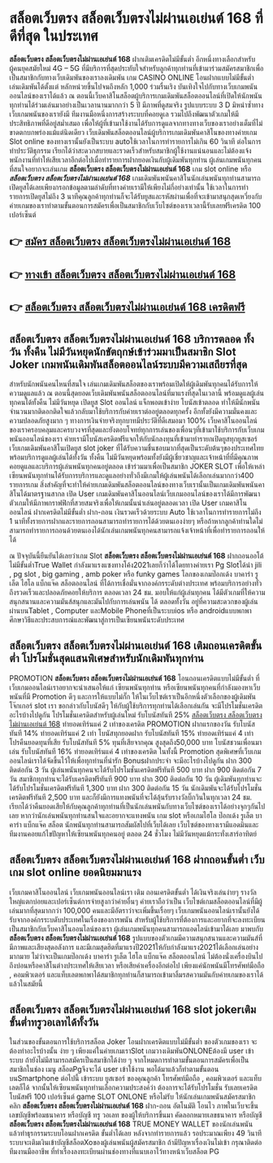 # สล็อตเว็บตรง สล็อตเว็บตรงไม่ผ่านเอเย่นต์ 168  ที่ดีที่สุด ในประเทศ

**สล็อตเว็บตรง สล็อตเว็บตรงไม่ผ่านเอเย่นต์ 168** ฝากเติมเครดิตไม่มีขั้นต่ำ  อีกหนึ่งทางเลือกสำหรับผู้คนยุคสมัยใหม่ 4G – 5G ที่มีบริการที่สุดประทับใจสำหรับลูกค้าทุกท่านที่เข้ามาร่วมสมัครสมาชิกเพื่อเป็นสมาชิกกับทางเว็บเดิมพันของเราลงเดิมพัน เกม CASINO ONLINE โอนฝากแบบไม่มีขั้นต่ำ เล่นเดิมพันได้ตั้งแต่ หลักหน่วยขึ้นไปจนถึงหลัก 1,000 ร่วมรื่นเริง บันเทิงใจไปกับทางเว็บเกมพนันออนไลน์ของเราได้แล้ว ณ ตอนนี้เว็บคาสิโนสล็อตผู้บริการเกมเดิมพันสล็อตออนไลน์ที่เปิดให้นักพนันทุกท่านได้ร่วมเล่นมาอย่างเป็นเวลานานมากกว่า 5 ปี มีภาพที่ดูสมจริง รูปแบบระบบ 3 D
มิหนำซ้ำทางเว็บเกมพนันของเรายังมี ทีมงานมือหนึ่งการสร้างระบบที่คอยดูเล  รวมไปถึงพัฒนาตัวเกมให้มีประสิทธิภาพที่ดีอยู่สม่ำเสมอ เพื่อให้ผู้ที่เข้ามาใช้งานได้รับการดูแลจากทางทางเว็บของเราอย่างเต็มที่ไม่ขาดตกบกพร่องแม้แต่นิดเดียว เว็บเดิมพันสล็อตออนไลน์ผู้บริการเกมเดิมพันคาสิโนของทางค่ายเกม Slot online ของทางเรานั้นยังเป็นระบบ autoใช้เวลาในการทำรายการไม่เกิน 60 วินาที ต่อในการทำประวัติธุกรรม เรียกได้ว่าสะดวกสบายและรวดเร็วสำหรับสมาชิกผู้ใช้งานแน่นอนและไม่ต้องแจ้งพนักงานที่ทำให้เสียเวลาอีกต่อไปเมื่อทำรายการฝากยอดเงินกับผู้เดิมพันทุกท่าน
ผู้เล่นเกมพนันทุกคนที่สนใจอยากจะเล่นเกม **สล็อตเว็บตรง สล็อตเว็บตรงไม่ผ่านเอเย่นต์ 168** เกม slot online หรือ ***สล็อตเว็บตรง สล็อตเว็บตรงไม่ผ่านเอเย่นต์ 168*** เกมเดิมพันพนันคาสิโนนักเล่นพนันทุกท่านสามารถเปิดยูสได้เลยเพียงกรอกข้อมูลตามลำดับที่ทางค่ายเรามีให้เพียงไม่กี่อย่างเท่านั้น ใช้เวลาในการทำรายการเปิดยูสไม่ถึง 3 นาทีคุณลูกค้าทุกท่านก็จะได้รับยูสและรหัสผ่านเพื่อที่จะเข้ามาสนุกสุดเหวี่ยงกับค่ายเกมของเราทำตามขั้นตอนการสมัครเพื่อเป็นสมาชิกกับเว็บไซต์ของเราเวลานี้รับเลยฟรีเครดิต 100 เปอร์เซ็นต์ 

## 👉 [สมัคร สล็อตเว็บตรง สล็อตเว็บตรงไม่ผ่านเอเย่นต์ 168](https://archa888.com/)
## 👉 [ทางเข้า สล็อตเว็บตรง สล็อตเว็บตรงไม่ผ่านเอเย่นต์ 168](https://archa888.com/)
## 👉 [สล็อตเว็บตรง สล็อตเว็บตรงไม่ผ่านเอเย่นต์ 168 เครดิตฟรี](https://archa888.com/)

## สล็อตเว็บตรง สล็อตเว็บตรงไม่ผ่านเอเย่นต์ 168 บริการตลอด ทั้งวัน ทั้งคืน ไม่มีวันหยุดนักขัตฤกษ์เข้าร่วมมาเป็นสมาชิก Slot Joker เกมพนันเดิมพันสล็อตออนไลน์ระบบมีความเสถียรที่สุด 

สำหรับนักพนันคนไหนที่สนใจ เล่นเกมเดิมพันสล็อตของเราพร้อมเปิดให้ผู้เดิมพันทุกคนได้รับการให้ความดูแลแล้ว ณ ตอนนี้สุดยอดเว็บเดิมพันพนันสล็อตออนไลน์ที่มาแรงที่สุดในเวลานี้ พร้อมดูแลผู้เล่นทุกคนได้ทั้งคืน ไม่มีวันหยุด เปิดยูส Slot ออนไลน์ แจ็กพอตเข้าง่าย โบนัสเข้าตลอด ทำให้มีนักพนันจำนวนมากติดอกติดใจแล้วกลับมาใช้บริการกับค่ายเราต่ออยู่ตลอดทุกครั้ง อีกทั้งยังมีความมั่นคงและความปลอดภัยสูงมาก ๆ ทางการเงินจ่ายจริงทุกบาทมีประวัติที่ดีเสมอมา 100% เว็บคาสิโนออนไลน์ของเราครอบคลุมและครบวงจรที่สุดและยังตอบโจทย์ทุกการเล่นของเพื่อนๆที่เข้ามาใช้บริการกับเว็บเกมพนันออนไลน์ของเรา
ค่ายเรามีโบนัสเครดิตฟรีแจกให้กับนักลงทุนที่เข้ามาทำรายกเปิดยูสทุกยูสเซอร์ เว็บเกมเดิมพันคาสิโนเปิดยูส slot joker ที่ได้รับความชื่นชอบมากที่สุดเป็นระดับต้นๆของประเทศไทย พร้อมบริการดูแลผู้เล่นได้ทั้งวัน ทั้งคืน ไม่มีวันหยุดพร้อมทั้งยังมีผู้เชี่ยวชาญและเจ้าหน้าที่ที่มีคุณภาพคอยดูแลและบริการผู้เล่นพนันทุกคนอยู่ตลอด เข้าร่วมมาเพื่อเป็นสมาชิก JOKER SLOT เพื่อให้เหล่าเซียนพนันทุกท่านได้รับการบริการและดูแลอย่างทั่วถึงมีเกมให้ผู้เล่นพนันได้เลือกเล่นมากกว่า400 รายการเกม
สิ่งสำคัญที่จะทำให้ค่ายเกมเดิมพันสล็อตออนไลน์ของทางเว็บเรานั้นเป็นเกมเดิมพันพนันคาสิโนได้มาตรฐานสากล เปิด User  เกมเดิมพันคาสิโนออนไลน์เว็บเกมออนไลน์ของเราได้มีการพัฒนาตัวเกมให้มีภาพกราฟฟิกที่สวยสมจริงเพื่อให้เกมนั้นน่าเล่นอยู่ตลอดเวลา เปิด User เกมคาสิโนออนไลน์ ฝากเครดิตไม่มีขั้นต่ำ ฝาก-ถอน เงินรวดเร็วด้วยระบบ Auto ใช้เวลาในการทำรายการไม่ถึง 1 นาทีทั้งรายการฝากและรายการถอนสามารถทำรายการได้ด้วยตนเองง่ายๆ หรือถ้าหากลูกค้าท่านใดไม่สามารถทำรายการถอนด้วยตนเองได้นักเล่นเกมพนันทุกคนสามารถแจ้งเจ้าหน้าที่เพื่อทำรายการถอนให้ได้

ณ ปัจจุบันนี้ยืนยันได้เลยว่าเกม Slot **สล็อตเว็บตรง สล็อตเว็บตรงไม่ผ่านเอเย่นต์ 168** ฝากถอนออโต้ไม่มีขั้นต่ำTrue Wallet กำลังมาแรงแซงทางโค้ง2021เลยก็ว่าได้โดยทางค่ายเรา  Pg Slotได้นำ  jili , pg slot , big gaming , amb poker หรือ funky games โลกของเกมป๊อกเด้ง บาคาร่า รูเล็ต ไฮโล แบ็กแจ๊ค สล็อตออนไลน์ ที่ได้การเชื่อมั่นจากองค์กรระดับต่างประเทศ พร้อมบริการอย่างทั่วถึงรวดเร็วและปลอดภัยคอยให้บริการ ตลอดเวลา 24 ชม. มอบให้แก่ผู้เล่นทุกคน ได้มีตัวเกมที่ให้ความสนุกสนานและความมันส์สนุกและมันไปกับการเล่นพนัน ได้ ตลอดทั้งวัน อยู่ที่ความสะดวกของผู้เล่นผ่านบนTablet , Computer และMobile Phoneที่เป็นระบบios หรือ androidแบบพกพา ศึกษาวิธีและประสบการณ์และพัฒนาสู่การเป็นเซียนพนันระดับประเทศ

## สล็อตเว็บตรง สล็อตเว็บตรงไม่ผ่านเอเย่นต์ 168 เติมถอนเครดิตขั้นต่ำ โปรโมชั่นสุดแสนพิเศษสำหรับนักเดิมพันทุกท่าน

 PROMOTION  **สล็อตเว็บตรง สล็อตเว็บตรงไม่ผ่านเอเย่นต์ 168** โอนถอนเครดิตแบบไม่มีขั้นต่ำ ที่เว็บเกมออนไลน์เราอยากจะนำเสนอให้แก่  เซียนพนันทุกท่าน หรือเซียนพนันทุกคนที่กำลังมองหาเว็บพนันที่มี  Promotion ดีๆ และการให้แบบไม่กั๊ก ให้ในเว็บไซต์เราเป็นอีกหนึ่งตัวเลือกของผู้เดิมพัน โจ๊กเกอร์ slot เรา ขอกล่าวกับโบนัสดีๆ ให้กับผู้ใช้บริการทุกท่านได้เลือกเล่นกัน จะมีโปรโมชั่นเครดิตอะไรบ้างไปดูกัน
โปรโมชั่นเครดิตสำหรับผู้เล่นใหม่ รับโบนัสทันที 25% [สล็อตเว็บตรง สล็อตเว็บตรงไม่ผ่านเอเย่นต์ 168](https://archa888.com/) ทำยอดเทิร์นแค่ 2 เท่าของเครดิต
 PROMOTION ฝากแรกของวัน รับโบนัสทันที 14% ทำยอดเทิร์นแค่ 2 เท่า
โบนัสทุกยอดฝาก รับโบนัสทันที 15% ทำยอดเทิร์นแค่ 4 เท่า
โปรคืนยอดทุนที่เสีย รับโบนัสทันที 5% ทุนที่เสียจากคุณ สูงสุดถึง50,000 บาท
โบนัสชวนเพื่อนมาเล่น รับโบนัสทันที 16% ทำยอดเทิร์นแค่ 4 เท่าของเครดิต
ในทั้งนี้ Promotion สุดพิเศษที่เว็บเกมออนไลน์เราได้จัดขึ้นไว้ให้เพื่อทุกท่านที่น่ารัก Bonusฝากประจำ จะมีอะไรบ้างไปดูกัน
ฝาก 300 ติดต่อกัน 3 วัน ผู้เล่นพนันทุกคนจะได้รับโปรโมชั่นเครดิตฟรีทันที 500 บาท
ฝาก 900 ติดต่อกัน 7 วัน สมาชิกทุกท่านจะได้รับเครดิตฟรีทันที 900 บาท
ฝาก 300 ติดต่อกัน 10 วัน ผู้เดิมพันทุกท่านจะได้รับโปรโมชั่นเครดิตฟรีทันที 1,300 บาท
ฝาก 300 ติดต่อกัน 15 วัน นักเดิมพันจะได้รับโปรโมชั่นเครดิตฟรีทันที 2,500 บาท
และก็ยังมีการแทงพนันที่จะได้ลุ้นรับรางวัลบิ๊กวินในทุกเวลา 24 ชม. เรียกได้ว่าคืนยอดเสียให้กับคุณลูกค้าทุกท่านที่เป็นนักเล่นพนันกับทางเว็บไซต์ของเราได้อย่างจุกๆกันไปเลย หากว่านักเล่นพนันทุกท่านสนใจและอยากจะแทงพนัน เกม slot  หรือเกมไฮโล ป๊อกเด้ง รูเล็ต บาคาร่า แบ็กแจ๊ค สล็อต นักพนันทุกท่านสามารถสัมผัสไปที่เว็บได้เลย เว็บไซต์ของทางเรามีแอดมินและทีมงานคอยแก้ไขปัญหาให้เซียนพนันทุกคนอยู่ ตลอด 24 ชั่วโมง ไม่มีวันหยุดแม้กระทั่งเสาร์อาทิตย์

## สล็อตเว็บตรง สล็อตเว็บตรงไม่ผ่านเอเย่นต์ 168 ฝากถอนขั้นต่ำ  เว็บเกม slot online ยอดนิยมมาแรง

เว็บเกมคาสิโนออนไลน์ เว็บเกมพนันออนไลน์เรา เติม ถอนเครดิตขั้นต่ำ ได้เงินจริงเล่นง่ายๆ รางวัลใหญ่แตกบ่อยและเปอร์เซ็นต์การจ่ายสูงกว่าค่ายอื่นๆ ค่ายเราถือว่าเป็น เว็บไซต์เกมสล็อตออนไลน์ที่มีผู้เล่นมากที่สุดมากกว่า 100,000 คนและมีอัตราว่าจะเพิ่มขึ้นเรื่อยๆ เว็บเกมพนันออนไลน์เรานั้นยังได้รับจากองค์กรระบดับประเทศในเรื่องของการพนัน สำหรับผู้ใช้บริการที่ต้องการและอยากที่จะลงทะเบียนเป็นสมาชิกกับเว็บคาสิโนออนไลน์ของเรา ผู้เล่นเกมพนันทุกคนสามารถแอดไลน์เข้ามาได้เลย
	มาพบกับ **สล็อตเว็บตรง สล็อตเว็บตรงไม่ผ่านเอเย่นต์ 168** รูปแบบของตัวเกมมีความสนุกสนานและความมันส์ที่มีภาพและเสียงสุดอลังการ และมีเกมสุดฮิตที่มาแรงปี2021ให้กับกำลังมาแรง2021ได้เลือกเล่นอย่างมากมาย  ไม่ว่าจะเป็นเกมป๊อกเด้ง บาคาร่า รูเล็ต ไฮโล แบ็กแจ๊ค สล็อตออนไลน์ ไม่ต้องนั่งเครื่องบินไปถึงบ่อนหรือคาสิโนต่างประเทศให้เสียเวลา หรือเสียค่าเครื่องอีกต่อไป เพียงแค่นักพนันมีโทรศัพท์มือถือ , คอมพิวเตอร์ และแท็บเลตพกพาได้สมาชิกทุกท่านก็สามารถเข้ามาลิ้มรสความมันกับค่ายเกมของเราได้แล้วในสมัยนี้

## สล็อตเว็บตรง สล็อตเว็บตรงไม่ผ่านเอเย่นต์ 168 slot jokerเติมขั้นต่ำทรูวอเลทได้ทั้งวัน

ในส่วนของขั้นตอนการใช้บริการสล็อต Joker โอนฝากเครดิตแบบไม่มีขั้นต่ำ ของตัวเกมของเรา จะต้องทำอะไรบ้างนั้น ง่าย ๆ เพียงแค่ในค่ายเกมเราSlot เกมวางเดิมพันONLONEต้องมี user เข้าระบบ ถ้ายังไม่มีสามารถสมัครเป็นสมาชิกได้ง่าย ๆ จากโหมดการทำตามขั้นตอนการสมัครเพื่อเป็นสมาชิกในช่อง เมนู สล็อตPgจึงจะได้ user เข้าใช้งาน พอได้มาแล้วก็ทำตามขั้นตอนบนSmartphone ต่อไปนี้
เข้าระบบ ยูสเซอร์  ของคุณลูกค้า โทรศัพท์มือถือ , คอมพิวเตอร์ และแท็บเลตก็ได้
จากนั้นให้เซียนพนันทุกท่านเลือกความประสงค์ว่า ต้องการจะได้รับโปรโมชั่น รับเลยเครดิตโบนัสฟรี 100 เปอร์เซ็นต์  game SLOT ONLONE หรือไม่รับ
ให้นักเล่นเกมพนันสมัครสมาชิก คลิก **สล็อตเว็บตรง สล็อตเว็บตรงไม่ผ่านเอเย่นต์ 168** ฝาก-ถอน อัตโนมัติ โอนไว ภาพในเว็บจะขึ้นเลขบัญชีพร้อมธนาคาร หรือบัญชี ทรู วอเลท ของผู้ให้บริการขึ้นมา
คัดลอกหมายเลขธนาคาร หรือบัญชี **สล็อตเว็บตรง สล็อตเว็บตรงไม่ผ่านเอเย่นต์ 168** TRUE MONEY WALLET ของนักเล่นพนัน แล้วทำธุรกรรมระบบโอนฝากเครดิต ขั้นต่ำได้เลย
หลังจากทำรายการแล้ว รอประมาณเพียง 49 วินาที ระบบจะเติมเงินเข้าบัญชีสล็อตXoของผู้เล่นพนันผู้สมัครสมาชิก
ถ้ามีปัญหาเรื่องเงินไม่เข้า กรุณาติดต่อทีมงานมืออาชีพ ที่ทำเรื่องลงทะเบียนผ่านช่องทางที่แนบเอาไว้ทางหน้าเว็บสล็อต PG


